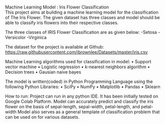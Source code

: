 Machine Learning Model : Iris Flower Classification  
This project aims at building a machine learning model for the classification of The Iris Flower. The given dataset has three classes and model should be able to classify iris flowers into their respective classes.

The three classes of IRIS Flower Classification are as given below:
-Setosa
-Versicolor
-Virginica

The dataset for the project is available at Github: https://raw.githubusercontent.com/jbrownlee/Datasets/master/iris.csv

Machine Learning algorithms used for classification in model:
•	Support vector machine
•	Logistic regression
•	k-nearest neighbors algorithm
•	Decision trees
•	Gausian naive bayes

The model is written(coded) in Python Programming Language using the following Python Libraries:
•	SciPy
•	NumPy
•	Matplotlib
•	Pandas
•	Sklearn

How to run:
Project can run in any python IDE. It has been initially tested on Google Colab Platform.
Model can accurately predict and classify the iris flower on the basis of sepal-length, sepal-width, petal-length, and petal-width
Model also serves as a general template of classification problem that can be used on for various datasets.
